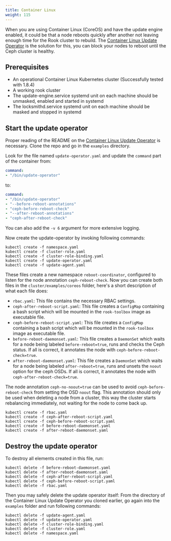 ```yaml
---
title: Container Linux
weight: 115
---
```

When you are using Container Linux (CoreOS) and have the update engine enabled, it could be that a node reboots quickly after another not leaving enough time for the Rook cluster to rebuild. The [Container Linux Update Operator](https://github.com/coreos/container-linux-update-operator) is the solution for this, you can block your nodes to reboot until the Ceph cluster is healthy.

## Prerequisites
- An operational Container Linux Kubernetes cluster (Successfully tested with 1.8.4)
- A working rook cluster
- The update-engine.service systemd unit on each machine should be unmasked, enabled and started in systemd
- The locksmithd.service systemd unit on each machine should be masked and stopped in systemd

## Start the update operator

Proper reading of the README on the [Container Linux Update Operator](https://github.com/coreos/container-linux-update-operator) is necessary. Clone the repo and go in the `examples` directory.

Look for the file named `update-operator.yaml` and update the `command` part of the container from:
```yaml
command:
- "/bin/update-operator"
```

to:
```yaml
command:
- "/bin/update-operator"
- "--before-reboot-annotations"
- "ceph-before-reboot-check"
- "--after-reboot-annotations"
- "ceph-after-reboot-check"
```

You can also add the `-v 6` argument for more extensive logging.

Now create the update-operator by invoking following commands:
```
kubectl create -f namespace.yaml
kubectl create -f cluster-role.yaml
kubectl create -f cluster-role-binding.yaml
kubectl create -f update-operator.yaml
kubectl create -f update-agent.yaml
```

These files create a new namespace `reboot-coordinator`, configured to listen for the node annotation `ceph-reboot-check`. Now you can create both files in the `cluster/examples/coreos` folder, here's a short description of what each file does:

- `rbac.yaml`: This file contains the necessary RBAC settings.
- `ceph-after-reboot-script.yaml`: This file creates a `ConfigMap` containing a bash script which will be mounted in the `rook-toolbox` image as executable file.
- `ceph-before-reboot-script.yaml`: This file creates a `ConfigMap` containing a bash script which will be mounted in the `rook-toolbox` image as executable file.
- `before-reboot-daemonset.yaml`: This file creates a `DaemonSet` which waits for a node being labeled `before-reboot=true`, runs and checks the Ceph status. If all is correct, it annotates the node with `ceph-before-reboot-check=true`.
- `after-reboot-daemonset.yaml`: This file creates a `DaemonSet` which waits for a node being labeled `after-reboot=true`, runs and unsets the `noout` option for the ceph OSDs. If all is correct, it annotates the node with `ceph-after-reboot-check=true`.

The node annotation `ceph-no-noout=true` can be used to avoid `ceph-before-reboot-check` from setting the OSD `noout` flag. This annotation should only be used when deleting a node from a cluster, this way the cluster starts rebalancing immediately, not waiting for the node to come back up.

```
kubectl create -f rbac.yaml
kubectl create -f ceph-after-reboot-script.yaml
kubectl create -f ceph-before-reboot-script.yaml
kubectl create -f before-reboot-daemonset.yaml
kubectl create -f after-reboot-daemonset.yaml
```

## Destroy the update operator

To destroy all elements created in this file, run:
```
kubectl delete -f before-reboot-daemonset.yaml
kubectl delete -f after-reboot-daemonset.yaml
kubectl delete -f ceph-after-reboot-script.yaml
kubectl delete -f ceph-before-reboot-script.yaml
kubectl delete -f rbac.yaml
```

Then you may safely delete the update operator itself:
From the directory of the Container Linux Update Operator you cloned earlier, go again into the `examples` folder and run following commands:
```
kubectl delete -f update-agent.yaml
kubectl delete -f update-operator.yaml
kubectl delete -f cluster-role-binding.yaml
kubectl delete -f cluster-role.yaml
kubectl delete -f namespace.yaml
```
